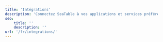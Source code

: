 ```yaml
---
title: 'Intégrations'
description: 'Connectez SeaTable à vos applications et services préférés. Les intégrations vous aident à échanger automatiquement des informations entre SeaTable et d&#039;autres applications.'
seo:
    title: ''
    description: ''
url: '/fr/integrations/'
---
```

